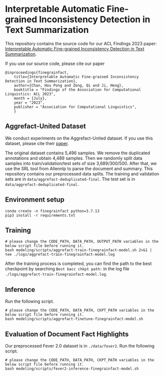 # Interpretable Automatic Fine-grained Inconsistency Detection in Text Summarization

This repository contains the source code for our ACL Findings 2023 paper: [Interpretable Automatic Fine-grained Inconsistency Detection in Text Summarization](https://arxiv.org/pdf/2305.14548).

If you use our source code, please cite our paper
```
@inproceedings{finegrainfact,
    title={Interpretable Automatic Fine-grained Inconsistency Detection in Text Summarization},
    author={Chan, Hou Pong and Zeng, Qi and Ji, Heng},
    booktitle = "Findings of the Association for Computational Linguistics: ACL 2023",
    month = {July},
    year = "2023",
    publisher = "Association for Computational Linguistics",
    }
```

## Aggrefact-United Dataset

We conduct experiments on the Aggrefact-United dataset. If you use this dataset, please cite their [paper](https://arxiv.org/pdf/2205.12854v1.pdf).

The original dataset contains 5,496 samples. We remove the duplicated annotations and obtain 4,489 samples. 
Then we randomly split data samples into train/validation/test sets of size 3,689/300/500. 
After that, we use the SRL tool from Allennlp to parse the document and summary. 
This repository contains our preprocessed data splits. 
The training and validation sets are in `data/aggrefact-deduplicated-final`. The test set is in `data/aggrefact-deduplicated-final`.

## Environment setup
```
conda create -n finegrainfact python=3.7.13
pip3 install -r requirements.txt
```

## Training
```
# please change the CODE_PATH, DATA_PATH, OUTPUT_PATH variables in the below script file before running it.
bash modeling/scripts/aggrefact-train-finegrainfact-model.sh 2>&1 | tee ./logs/aggrefact-train-finegrainfact-model.log
```
After the training process is completed, you can find the path to the best checkpoint by searching `Best bacc chkpt path:` in the log file `./logs/aggrefact-train-finegrainfact-model.log`.

## Inference
Run the following script. 
```
# please change the CODE_PATH, DATA_PATH, CKPT_PATH variables in the below script file before running it.
bash modeling/scripts/aggrefact-finetune-finegrainfact-model.sh
```

## Evaluation of Document Fact Highlights
Our preprocessed Fever 2.0 dataset is in `./data/fever2`.
Run the following script. 
```
# please change the CODE_PATH, DATA_PATH, CKPT_PATH variables in the below script file before running it.
bash modeling/scripts/fever2-inference-finegrainfact-model.sh
```
